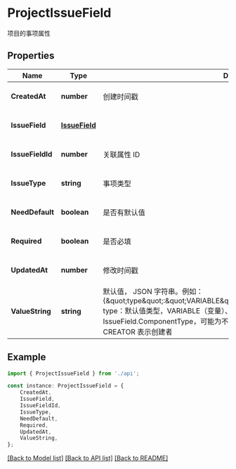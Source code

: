 # ProjectIssueField

项目的事项属性

## Properties

Name | Type | Description | Notes
------------ | ------------- | ------------- | -------------
**CreatedAt** | **number** | 创建时间戳 | [optional] [default to undefined]
**IssueField** | [**IssueField**](IssueField.md) |  | [optional] [default to undefined]
**IssueFieldId** | **number** | 关联属性 ID | [optional] [default to undefined]
**IssueType** | **string** | 事项类型 | [optional] [default to '']
**NeedDefault** | **boolean** | 是否有默认值 | [optional] [default to false]
**Required** | **boolean** | 是否必填 | [optional] [default to false]
**UpdatedAt** | **number** | 修改时间戳 | [optional] [default to undefined]
**ValueString** | **string** | 默认值， JSON 字符串。例如：{\&quot;type\&quot;:\&quot;VARIABLE\&quot;,\&quot;value\&quot;:\&quot;CREATOR\&quot;}  type：默认值类型，VARIABLE（变量）、CONSTANT（常量）；  value：默认值，根据 IssueField.ComponentType，可能为不同类型的值（数值、字符串、数组）；常量值 CREATOR 表示创建者 | [optional] [default to '']

## Example

```typescript
import { ProjectIssueField } from './api';

const instance: ProjectIssueField = {
    CreatedAt,
    IssueField,
    IssueFieldId,
    IssueType,
    NeedDefault,
    Required,
    UpdatedAt,
    ValueString,
};
```

[[Back to Model list]](../README.md#documentation-for-models) [[Back to API list]](../README.md#documentation-for-api-endpoints) [[Back to README]](../README.md)
